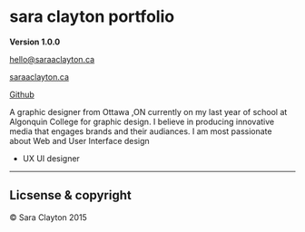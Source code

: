 # sara clayton portfolio

**Version 1.0.0** 

[hello@saraaclayton.ca](hello@saraaclayton.ca)

[saraaclayton.ca](saraaclayton.ca)

[Github](https://github.com/sara-clayton2)

A graphic designer from Ottawa ,ON currently on my last year of school at Algonquin College for graphic design. I believe in producing innovative media that engages brands and their audiances. I am most passionate about Web and User Interface design 

- UX UI designer

---

## Licsense & copyright 

© Sara Clayton 2015 


